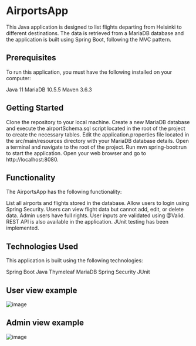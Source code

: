 # AirportsApp

This Java application is designed to list flights departing from Helsinki to different destinations. The data is retrieved from a MariaDB database and the application is built using Spring Boot, following the MVC pattern.

## Prerequisites
To run this application, you must have the following installed on your computer:

Java 11
MariaDB 10.5.5
Maven 3.6.3

## Getting Started
Clone the repository to your local machine.
Create a new MariaDB database and execute the airportSchema.sql script located in the root of the project to create the necessary tables.
Edit the application.properties file located in the src/main/resources directory with your MariaDB database details.
Open a terminal and navigate to the root of the project.
Run mvn spring-boot:run to start the application.
Open your web browser and go to http://localhost:8080.

## Functionality
The AirportsApp has the following functionality:

List all airports and flights stored in the database.
Allow users to login using Spring Security.
Users can view flight data but cannot add, edit, or delete data.
Admin users have full rights.
User inputs are validated using @Valid.
REST API is also available in the application.
JUnit testing has been implemented.

## Technologies Used
This application is built using the following technologies:

Spring Boot
Java
Thymeleaf
MariaDB
Spring Security
JUnit

## User view example
![image](https://user-images.githubusercontent.com/103991239/230725578-06d98b11-53d4-44e4-822c-24bcae335265.png)

## Admin view example
![image](https://user-images.githubusercontent.com/103991239/230725637-68ceee28-86b4-4ab5-aaac-b5053bd14ef2.png)
